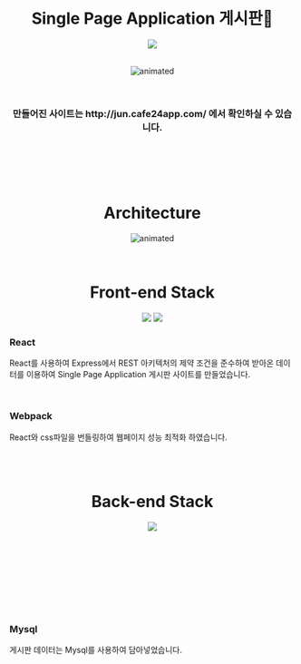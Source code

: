 <div align="center">
  <h1>Single Page Application 게시판👀</h1>
<a href="https://hits.seeyoufarm.com"><img src="https://hits.seeyoufarm.com/api/count/incr/badge.svg?url=https%3A%2F%2Fgithub.com%2Fjun-seok816%2Fa-bulletin-board&count_bg=%2379C83D&title_bg=%23555555&icon=&icon_color=%23E7E7E7&title=hits&edge_flat=false"/></a>
</div>  


<br/>
<p align="center">
  <img src="https://user-images.githubusercontent.com/72478198/156970307-0734d2a3-5f22-4254-9ab9-0b52c9de429d.gif" alt="animated" />
</p>
<br/>

<h3 align="center">만들어진 사이트는 http://jun.cafe24app.com/ 에서 확인하실 수 있습니다. </h3>   
<br/><br/><br/>


<br/>
<div align="center">
    <h1>Architecture</h1>
    <p align="center">
      <img src="https://user-images.githubusercontent.com/72478198/157164247-4535b61a-f10c-48c3-a7a2-df47deec8ea9.png" alt="animated" />
    </p>
 </div> 
<br/>

<div align="center">
  <h1>Front-end Stack</h1>
  <img src="https://img.shields.io/badge/React-3D41C8?style=flat-square&logo=React&logoColor=white"/>
  <img src="https://img.shields.io/badge/Webpack-1dc207?style=flat-square&logo=Webpack&logoColor=white"/>
</div>




### React

React를 사용하여 Express에서 REST 아키텍처의 제약 조건을 준수하여 받아온 데이터를 이용하여 Single Page Application 게시판 사이트를 만들었습니다.

<br/>

### Webpack

React와 css파일을 번들링하여 웹페이지 성능 최적화 하였습니다.

<br/>
<br/>

<div align="center" style="padding-bottom:10em;">
  <h1>Back-end Stack</h1>
  <img src="https://img.shields.io/badge/Mysql-3D41C8?style=flat-square&logo=Mysql&logoColor=white"/>
</div>

### Mysql

게시판 데이터는 Mysql를 사용하여 담아넣었습니다.


<br/>




[__junGallery__]: http://jun.cafe24app.com/

